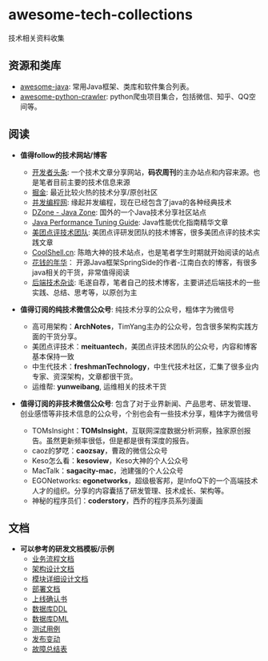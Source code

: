 # awesome-tech-collections

技术相关资料收集

## 资源和类库

- [awesome-java](awesome-java.md): 常用Java框架、类库和软件集合列表。
- [awesome-python-crawler](awesome-python-crawler.md): python爬虫项目集合，包括微信、知乎、QQ空间等。

## 阅读

- **值得follow的技术网站/博客**
	- [开发者头条](http://toutiao.io): 一个技术文章分享网站，**码农周刊**的主办站点和内容来源。也是笔者目前主要的技术信息来源
	- [掘金](http://gold.xitu.io/): 最近比较火热的技术分享/原创社区
	- [并发编程网](http://ifeve.com/): 缘起并发编程，现在已经包含了java的各种经典技术
	- [DZone - Java Zone](https://dzone.com/java-jdk-development-tutorials-tools-news): 国外的一个Java技术分享社区站点
	- [Java Performance Tuning Guide](http://java-performance.info): Java性能优化指南精华文章
	- [美团点评技术团队](http://tech.meituan.com/): 美团点评研发团队的技术博客，很多美团点评的技术实践文章
	- [CoolShell.cn](http://coolshell.cn/): 陈皓大神的技术站点，也是笔者学生时期就开始阅读的站点
	- [花钱的年华](http://calvin1978.blogcn.com/)： 开源Java框架SpringSide的作者-江南白衣的博客，有很多java相关的干货，非常值得阅读
	- [后端技术杂谈](http://rowkey.me): 毛遂自荐，笔者自己的技术博客，主要讲述后端技术的一些实践、总结、思考等，以原创为主
	
- **值得订阅的纯技术微信公众号**: 纯技术分享的公众号，粗体字为微信号
	- 高可用架构：**ArchNotes**，TimYang主办的公众号，包含很多架构实践方面的干货分享。
	- 美团点评技术：**meituantech**，美团点评技术团队的公众号，内容和博客基本保持一致
	- 中生代技术：**freshmanTechnology**，中生代技术社区，汇集了很多业内专家、资深架构，文章都很干货。
	- 运维帮: **yunweibang**, 运维相关的技术干货

- **值得订阅的非技术微信公众号**: 包含了对于业界新闻、产品思考、研发管理、创业感悟等非技术信息的公众号，个别也会有一些技术分享，粗体字为微信号
	- TOMsInsight：**TOMsInsight**，互联网深度数据分析洞察，独家原创报告。虽然更新频率很低，但是都是很有深度的报告。
	- caoz的梦呓：**caozsay**，曹政的微信公众号
	- Keso怎么看：**kesoview**，Keso大神的个人公众号
	- MacTalk：**sagacity-mac**，池建强的个人公众号
	- EGONetworks: **egonetworks**，超级极客邦，是InfoQ下的一个高端技术人才的组织。分享的内容囊括了研发管理、技术成长、架构等。
	- 神秘的程序员们：**coderstory**，西乔的程序员系列漫画

## 文档

- **可以参考的研发文档模板/示例**
	- [业务流程文档](document/business.md)
	- [架构设计文档](document/arch.md)
	- [模块详细设计文档](document/module.md)
	- [部署文档](document/deploy.md)
	- [上线确认书](document/deploy_review.md)
	- [数据库DDL](document/schemal(DDL).sql)
	- [数据库DML](document/query(DML).md)
	- [测试用例](document/test-case.md)
	- [发布变动](document/changeLog.md)
	- [故障总结表](document/accident_notes.md)
